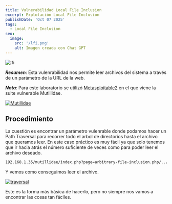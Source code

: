 ```yaml
---
title: Vulnerabilidad Local File Inclusion
excerpt: Explotación Local File Inclusion
publishDate: 'Oct 07 2025'
tags:
  - Local File Inclusion
seo:
  image:
    src: '/lfi.png'
    alt: Imagen creada con Chat GPT
---
```


![lfi](/lfi.png)

***Resumen***: Esta vulenrabilidad nos permite leer archivos del sistema a través de un parámetro de la URL de la web.

***Nota***: Para este laboratorio se utilizó [Metasploitable2](https://docs.rapid7.com/metasploit/metasploitable-2/) en el que viene la suite vulnerable Mutiilidae.

[![Mutillidae](/Mutillidae.png)](/Mutillidae.png)

## Procedimiento

La cuestión es encontrar un parámetro vulenrable donde podamos hacer un Path Traversal para recorrer todo el arbol de directorios hasta el archivo que queramos leer. En este caso práctico es muy fácil ya que solo tenemos que ir hacia atrás el número suficiente de veces como para poder leer el archivo deseado.

```bash
192.168.1.35/mutillidae/index.php?page=arbitrary-file-inclusion.php/../../../../../etc/passwd
```
Y vemos como conseguimos leer el archivo.

[![traversal](/traversal.png)](/traversal.png)

Este es la forma más básica de hacerlo, pero no siempre nos vamos a encontrar las cosas tan fáciles.


